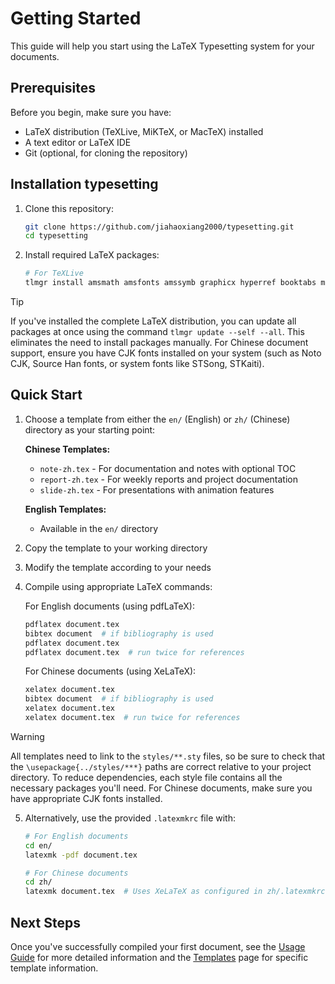 # Getting Started

This guide will help you start using the LaTeX Typesetting system for your documents.

## Prerequisites

Before you begin, make sure you have:

- LaTeX distribution (TeXLive, MiKTeX, or MacTeX) installed
- A text editor or LaTeX IDE
- Git (optional, for cloning the repository)

## Installation typesetting

1. Clone this repository:

   ```bash
   git clone https://github.com/jiahaoxiang2000/typesetting.git
   cd typesetting
   ```

2. Install required LaTeX packages:

   ```bash
   # For TeXLive
   tlmgr install amsmath amsfonts amssymb graphicx hyperref booktabs microtype geometry setspace inputenc fontenc xcolor marginnote ctex tikz subcaption multirow multicol tcolorbox animate multimedia listings natbib bibentry
   ```

> [!TIP]
> If you've installed the complete LaTeX distribution, you can update all packages at once using the command `tlmgr update --self --all`. This eliminates the need to install packages manually. For Chinese document support, ensure you have CJK fonts installed on your system (such as Noto CJK, Source Han fonts, or system fonts like STSong, STKaiti).

## Quick Start

1. Choose a template from either the `en/` (English) or `zh/` (Chinese) directory as your starting point:

   **Chinese Templates:**

   - `note-zh.tex` - For documentation and notes with optional TOC
   - `report-zh.tex` - For weekly reports and project documentation
   - `slide-zh.tex` - For presentations with animation features

   **English Templates:**

   - Available in the `en/` directory

2. Copy the template to your working directory

3. Modify the template according to your needs

4. Compile using appropriate LaTeX commands:

   For English documents (using pdfLaTeX):

   ```bash
   pdflatex document.tex
   bibtex document  # if bibliography is used
   pdflatex document.tex
   pdflatex document.tex  # run twice for references
   ```

   For Chinese documents (using XeLaTeX):

   ```bash
   xelatex document.tex
   bibtex document  # if bibliography is used
   xelatex document.tex
   xelatex document.tex  # run twice for references
   ```

> [!WARNING]
> All templates need to link to the `styles/**.sty` files, so be sure to check that the `\usepackage{../styles/***}` paths are correct relative to your project directory. To reduce dependencies, each style file contains all the necessary packages you'll need. For Chinese documents, make sure you have appropriate CJK fonts installed.

5. Alternatively, use the provided `.latexmkrc` file with:

   ```bash
   # For English documents
   cd en/
   latexmk -pdf document.tex

   # For Chinese documents
   cd zh/
   latexmk document.tex  # Uses XeLaTeX as configured in zh/.latexmkrc
   ```

## Next Steps

Once you've successfully compiled your first document, see the [Usage Guide](usage.md) for more detailed information and the [Templates](templates.md) page for specific template information.
